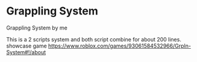# Grappling System
Grappling System by me

This is a 2 scripts system and both script combine for about 200 lines.
showcase game
https://www.roblox.com/games/93061584532966/Grpln-System#!/about

